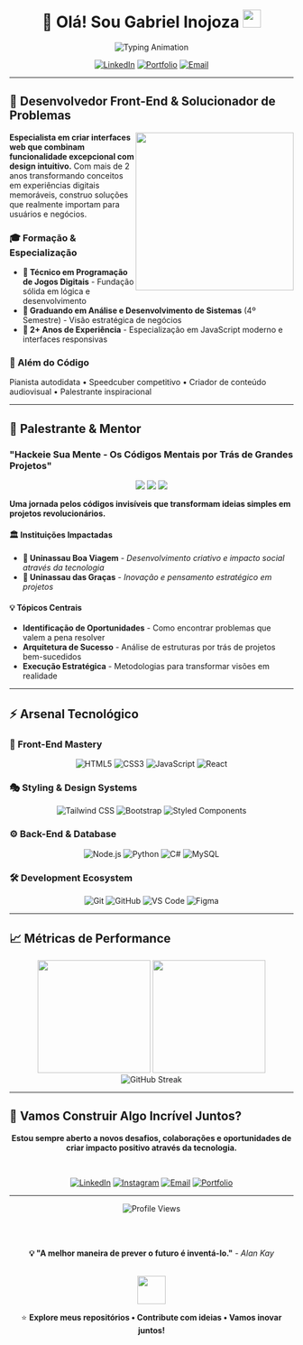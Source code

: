 # <div align="center">👋 Olá! Sou **Gabriel Inojoza** <img src="https://media.giphy.com/media/hvRJCLFzcasrR4ia7z/giphy.gif" width="32"></div>

<div align="center">
  <img 
    src="https://readme-typing-svg.herokuapp.com?font=JetBrains+Mono&size=24&duration=3000&pause=800&color=58A6FF&center=true&vCenter=true&width=600&height=70&lines=🚀+Desenvolvedor+Front-End+Especializado;💻+Criando+Experiências+Digitais+Excepcionais;🎯+Transformando+Ideias+em+Soluções+Reais;✨+2%2B+Anos+Moldando+o+Futuro+Digital" 
    alt="Typing Animation"
  />
</div>

<div align="center">
  
  [![LinkedIn](https://img.shields.io/badge/LinkedIn-Connect-0077B5?style=for-the-badge&logo=linkedin&logoColor=white)](https://www.linkedin.com/in/gabrielinojoza/)
  [![Portfolio](https://img.shields.io/badge/Portfolio-Explore-FF6B6B?style=for-the-badge&logo=firefox&logoColor=white)](https://inojoza28.github.io/conexoes)
  [![Email](https://img.shields.io/badge/Email-Contact-EA4335?style=for-the-badge&logo=gmail&logoColor=white)](mailto:carlosginojoza@gmail.com)
  
</div>

---

## 🎯 **Desenvolvedor Front-End & Solucionador de Problemas**

<img align="right" src="https://media.giphy.com/media/qgQUggAC3Pfv687qPC/giphy.gif" width="280">

**Especialista em criar interfaces web que combinam funcionalidade excepcional com design intuitivo.** Com mais de 2 anos transformando conceitos em experiências digitais memoráveis, construo soluções que realmente importam para usuários e negócios.

### **🎓 Formação & Especialização**
- **📱 Técnico em Programação de Jogos Digitais** - Fundação sólida em lógica e desenvolvimento
- **💼 Graduando em Análise e Desenvolvimento de Sistemas** (4º Semestre) - Visão estratégica de negócios
- **🚀 2+ Anos de Experiência** - Especialização em JavaScript moderno e interfaces responsivas

### **🌟 Além do Código**
Pianista autodidata • Speedcuber competitivo • Criador de conteúdo audiovisual • Palestrante inspiracional

---

## 🎤 **Palestrante & Mentor**

### **"Hackeie Sua Mente - Os Códigos Mentais por Trás de Grandes Projetos"**

<div align="center">
  <img src="https://img.shields.io/badge/🎯-Impacto_Social-4CAF50?style=for-the-badge" />
  <img src="https://img.shields.io/badge/🧠-Desenvolvimento_Criativo-9C27B0?style=for-the-badge" />
  <img src="https://img.shields.io/badge/🚀-Inovação-FF9800?style=for-the-badge" />
</div>

**Uma jornada pelos códigos invisíveis que transformam ideias simples em projetos revolucionários.**

#### **🏛️ Instituições Impactadas**
- **📍 Uninassau Boa Viagem** - *Desenvolvimento criativo e impacto social através da tecnologia*
- **📍 Uninassau das Graças** - *Inovação e pensamento estratégico em projetos*

#### **💡 Tópicos Centrais**
- **Identificação de Oportunidades** - Como encontrar problemas que valem a pena resolver
- **Arquitetura de Sucesso** - Análise de estruturas por trás de projetos bem-sucedidos  
- **Execução Estratégica** - Metodologias para transformar visões em realidade

---

## ⚡ **Arsenal Tecnológico**

### **🎨 Front-End Mastery**
<div align="center">

![HTML5](https://img.shields.io/badge/HTML5-Expert-E34F26?style=for-the-badge&logo=html5&logoColor=white)
![CSS3](https://img.shields.io/badge/CSS3-Advanced-1572B6?style=for-the-badge&logo=css3&logoColor=white)
![JavaScript](https://img.shields.io/badge/JavaScript_ES6+-Expert-F7DF1E?style=for-the-badge&logo=javascript&logoColor=black)
![React](https://img.shields.io/badge/React-Advanced-61DAFB?style=for-the-badge&logo=react&logoColor=black)

</div>

### **🎭 Styling & Design Systems**
<div align="center">

![Tailwind CSS](https://img.shields.io/badge/Tailwind_CSS-Expert-06B6D4?style=for-the-badge&logo=tailwind-css&logoColor=white)
![Bootstrap](https://img.shields.io/badge/Bootstrap-Advanced-7952B3?style=for-the-badge&logo=bootstrap&logoColor=white)
![Styled Components](https://img.shields.io/badge/Styled_Components-Advanced-DB7093?style=for-the-badge&logo=styled-components&logoColor=white)

</div>

### **⚙️ Back-End & Database**
<div align="center">

![Node.js](https://img.shields.io/badge/Node.js-Intermediate-339933?style=for-the-badge&logo=node.js&logoColor=white)
![Python](https://img.shields.io/badge/Python-Intermediate-3776AB?style=for-the-badge&logo=python&logoColor=white)
![C#](https://img.shields.io/badge/C%23-Intermediate-239120?style=for-the-badge&logo=c-sharp&logoColor=white)
![MySQL](https://img.shields.io/badge/MySQL-Advanced-4479A1?style=for-the-badge&logo=mysql&logoColor=white)

</div>

### **🛠️ Development Ecosystem**
<div align="center">

![Git](https://img.shields.io/badge/Git-Expert-F05032?style=for-the-badge&logo=git&logoColor=white)
![GitHub](https://img.shields.io/badge/GitHub-Expert-181717?style=for-the-badge&logo=github&logoColor=white)
![VS Code](https://img.shields.io/badge/VS_Code-Expert-007ACC?style=for-the-badge&logo=visual-studio-code&logoColor=white)
![Figma](https://img.shields.io/badge/Figma-Advanced-F24E1E?style=for-the-badge&logo=figma&logoColor=white)

</div>

---

## 📈 **Métricas de Performance**

<div align="center">
  <picture>
    <source media="(prefers-color-scheme: dark)" srcset="https://github-readme-stats.vercel.app/api?username=Inojoza28&show_icons=true&theme=github_dark&hide_border=true&include_all_commits=true&count_private=true&custom_title=GitHub%20Analytics&ring_color=58A6FF&text_color=C9D1D9&icon_color=58A6FF">
    <img height="200" src="https://github-readme-stats.vercel.app/api?username=Inojoza28&show_icons=true&theme=default&hide_border=true&include_all_commits=true&count_private=true&custom_title=GitHub%20Analytics&ring_color=0366d6&text_color=24292e&icon_color=0366d6" />
  </picture>
  
  <picture>
    <source media="(prefers-color-scheme: dark)" srcset="https://github-readme-stats.vercel.app/api/top-langs/?username=Inojoza28&layout=compact&theme=github_dark&hide_border=true&custom_title=Tech%20Stack&text_color=C9D1D9&title_color=58A6FF">
    <img height="200" src="https://github-readme-stats.vercel.app/api/top-langs/?username=Inojoza28&layout=compact&theme=default&hide_border=true&custom_title=Tech%20Stack&text_color=24292e&title_color=0366d6" />
  </picture>
</div>

<div align="center">
  <img src="https://github-readme-streak-stats.herokuapp.com?user=Inojoza28&theme=github-dark-blue&hide_border=true&date_format=M%20j%5B%2C%20Y%5D&ring=58A6FF&fire=FF6B6B&currStreakLabel=58A6FF" alt="GitHub Streak" />
</div>

---

## 🚀 **Vamos Construir Algo Incrível Juntos?**

<div align="center">
  
  **Estou sempre aberto a novos desafios, colaborações e oportunidades de criar impacto positivo através da tecnologia.**
  
  <br>
  
  [![LinkedIn](https://img.shields.io/badge/💼_LinkedIn-Conectar-0077B5?style=for-the-badge&logo=linkedin&logoColor=white)](https://www.linkedin.com/in/gabrielinojoza/)
  [![Instagram](https://img.shields.io/badge/📸_Instagram-Seguir-E4405F?style=for-the-badge&logo=instagram&logoColor=white)](https://www.instagram.com/dev_inojoza_/)
  [![Email](https://img.shields.io/badge/📧_Email-Contatar-EA4335?style=for-the-badge&logo=gmail&logoColor=white)](mailto:carlosginojoza@gmail.com)
  [![Portfolio](https://img.shields.io/badge/🌐_Portfolio-Explorar-FF6B6B?style=for-the-badge&logo=firefox&logoColor=white)](https://inojoza28.github.io/conexoes)
  
</div>

---

<div align="center">
  
  ![Profile Views](https://komarev.com/ghpvc/?username=Inojoza28&color=58A6FF&style=for-the-badge&label=Visitors)
  
  <br><br>
  
  **💡 "A melhor maneira de prever o futuro é inventá-lo."** *- Alan Kay*
  
  <br>
  
  <img src="https://media.giphy.com/media/ZVik7pBtu9dNS/giphy.gif" width="50">
  
  ⭐ **Explore meus repositórios • Contribute com ideias • Vamos inovar juntos!**
  
</div>

